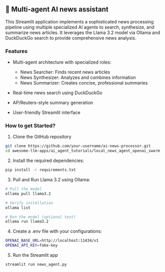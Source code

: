 ## 📰 Multi-agent AI news assistant

This Streamlit application implements a sophisticated news processing pipeline using multiple specialized AI agents to search, synthesize, and summarize news articles. It leverages the Llama 3.2 model via Ollama and DuckDuckGo search to provide comprehensive news analysis.

### Features

- Multi-agent architecture with specialized roles:

  - News Searcher: Finds recent news articles
  - News Synthesizer: Analyzes and combines information
  - News Summarizer: Creates concise, professional summaries

- Real-time news search using DuckDuckGo
- AP/Reuters-style summary generation
- User-friendly Streamlit interface

### How to get Started?

1. Clone the GitHub repository

```bash
git clone https://github.com/your-username/ai-news-processor.git
cd awesome-llm-apps/ai_agent_tutorials/local_news_agent_openai_swarm
```

2. Install the required dependencies:

```bash
pip install -r requirements.txt
```

3. Pull and Run Llama 3.2 using Ollama:

```bash
# Pull the model
ollama pull llama3.2

# Verify installation
ollama list

# Run the model (optional test)
ollama run llama3.2
```

4. Create a .env file with your configurations:

```bash
OPENAI_BASE_URL=http://localhost:11434/v1
OPENAI_API_KEY=fake-key
```

5. Run the Streamlit app

```bash
streamlit run news_agent.py
```
